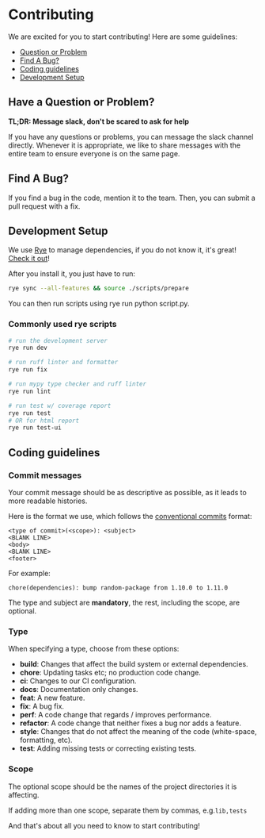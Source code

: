 # Contributing

We are excited for you to start contributing! Here are some guidelines:

- [Question or Problem](#have-a-question-or-problem)
- [Find A Bug?](#find-a-bug)
- [Coding guidelines](#coding-guidelines)
- [Development Setup](#development-setup)

## Have a Question or Problem?

**TL;DR: Message slack, don't be scared to ask for help**

If you have any questions or problems, you can message the slack
channel directly. Whenever it is appropriate, we like to share
messages with the entire team to ensure everyone is on the same page.

## Find A Bug?

If you find a bug in the code, mention it to the team.
Then, you can submit a pull request with a fix.

## Development Setup

We use [Rye](https://rye.astral.sh/guide/) to manage dependencies, if you do not know it, it's great! [Check it out](https://rye.astral.sh/guide/installation/)!

After you install it, you just have to run:

```bash
rye sync --all-features && source ./scripts/prepare
```

You can then run scripts using rye run python script.py.

### Commonly used rye scripts

```bash
# run the development server
rye run dev

# run ruff linter and formatter
rye run fix

# run mypy type checker and ruff linter
rye run lint

# run test w/ coverage report
rye run test
# OR for html report
rye run test-ui
```

## Coding guidelines

### Commit messages

Your commit message should be as descriptive as possible, as
it leads to more readable histories.

Here is the format we use, which follows the [conventional commits](https://www.conventionalcommits.org/en/v1.0.0/) format:

```text
<type of commit>(<scope>): <subject>
<BLANK LINE>
<body>
<BLANK LINE>
<footer>
```

For example:

```text
chore(dependencies): bump random-package from 1.10.0 to 1.11.0
```

The type and subject are **mandatory**, the rest, including the scope, are optional.

### Type

When specifying a type, choose from these options:

- **build**: Changes that affect the build system or external dependencies.
- **chore**: Updating tasks etc; no production code change.
- **ci**: Changes to our CI configuration.
- **docs**: Documentation only changes.
- **feat**: A new feature.
- **fix**: A bug fix.
- **perf**: A code change that regards / improves performance.
- **refactor**: A code change that neither fixes a bug nor adds a feature.
- **style**: Changes that do not affect the meaning of the code (white-space, formatting, etc).
- **test**: Adding missing tests or correcting existing tests.

### Scope

The optional scope should be the names of the project directories it is affecting.

If adding more than one scope, separate them by commas, e.g.`lib,tests`

And that's about all you need to know to start contributing!
